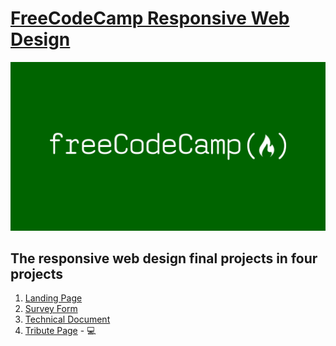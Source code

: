 # [FreeCodeCamp Responsive Web Design](https://www.freecodecamp.org)

![freecodecamp](https://github.com/RAYOPOKU/freecodecamp/blob/master/assets/fcc-twitter-1120X600-social-green.png )


## The responsive web design final projects in four projects 
1. [Landing Page](https://github.com/RAYOPOKU/Courses/tree/master/FreeCodeCamp/Landing%20Page) 
2. [Survey Form](https://github.com/RAYOPOKU/Courses/tree/master/FreeCodeCamp/Survey%20Form)
3. [Technical Document](https://github.com/RAYOPOKU/Courses/tree/master/FreeCodeCamp/Technical%20Document)
4. [Tribute Page](https://github.com/RAYOPOKU/Courses/tree/master/FreeCodeCamp/Tribute%20Page) - :computer:
